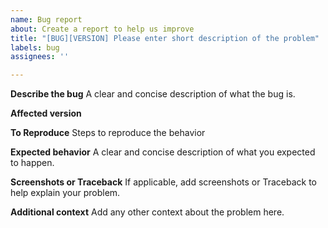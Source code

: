 ```yaml
---
name: Bug report
about: Create a report to help us improve
title: "[BUG][VERSION] Please enter short description of the problem"
labels: bug
assignees: ''

---
```


**Describe the bug**
A clear and concise description of what the bug is.

**Affected version**

**To Reproduce**
Steps to reproduce the behavior

**Expected behavior**
A clear and concise description of what you expected to happen.

**Screenshots or Traceback**
If applicable, add screenshots or Traceback to help explain your problem.

**Additional context**
Add any other context about the problem here.

